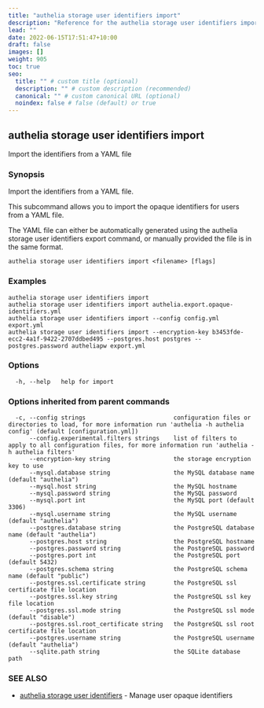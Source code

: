 ```yaml
---
title: "authelia storage user identifiers import"
description: "Reference for the authelia storage user identifiers import command."
lead: ""
date: 2022-06-15T17:51:47+10:00
draft: false
images: []
weight: 905
toc: true
seo:
  title: "" # custom title (optional)
  description: "" # custom description (recommended)
  canonical: "" # custom canonical URL (optional)
  noindex: false # false (default) or true
---
```


## authelia storage user identifiers import

Import the identifiers from a YAML file

### Synopsis

Import the identifiers from a YAML file.

This subcommand allows you to import the opaque identifiers for users from a YAML file.

The YAML file can either be automatically generated using the authelia storage user identifiers export command, or
manually provided the file is in the same format.

```
authelia storage user identifiers import <filename> [flags]
```

### Examples

```
authelia storage user identifiers import
authelia storage user identifiers import authelia.export.opaque-identifiers.yml
authelia storage user identifiers import --config config.yml export.yml
authelia storage user identifiers import --encryption-key b3453fde-ecc2-4a1f-9422-2707ddbed495 --postgres.host postgres --postgres.password autheliapw export.yml
```

### Options

```
  -h, --help   help for import
```

### Options inherited from parent commands

```
  -c, --config strings                         configuration files or directories to load, for more information run 'authelia -h authelia config' (default [configuration.yml])
      --config.experimental.filters strings    list of filters to apply to all configuration files, for more information run 'authelia -h authelia filters'
      --encryption-key string                  the storage encryption key to use
      --mysql.database string                  the MySQL database name (default "authelia")
      --mysql.host string                      the MySQL hostname
      --mysql.password string                  the MySQL password
      --mysql.port int                         the MySQL port (default 3306)
      --mysql.username string                  the MySQL username (default "authelia")
      --postgres.database string               the PostgreSQL database name (default "authelia")
      --postgres.host string                   the PostgreSQL hostname
      --postgres.password string               the PostgreSQL password
      --postgres.port int                      the PostgreSQL port (default 5432)
      --postgres.schema string                 the PostgreSQL schema name (default "public")
      --postgres.ssl.certificate string        the PostgreSQL ssl certificate file location
      --postgres.ssl.key string                the PostgreSQL ssl key file location
      --postgres.ssl.mode string               the PostgreSQL ssl mode (default "disable")
      --postgres.ssl.root_certificate string   the PostgreSQL ssl root certificate file location
      --postgres.username string               the PostgreSQL username (default "authelia")
      --sqlite.path string                     the SQLite database path
```

### SEE ALSO

* [authelia storage user identifiers](authelia_storage_user_identifiers.md)	 - Manage user opaque identifiers

